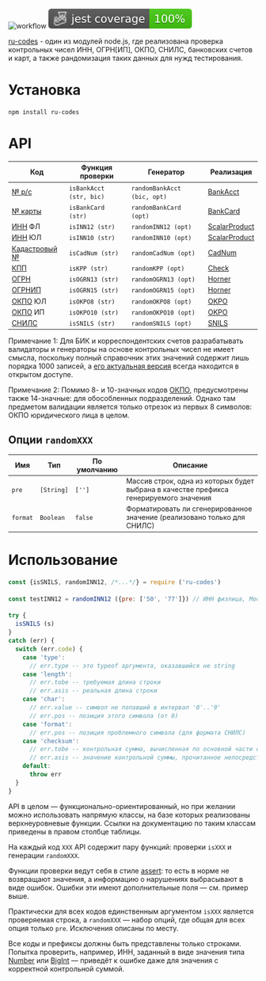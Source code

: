 ![workflow](https://github.com/do-/node-ru-codes/actions/workflows/main.yml/badge.svg)
![Jest coverage](./badges/coverage-jest%20coverage.svg)

[ru-codes](https://github.com/do-/node-ru-codes/wiki) - один из модулей node.js, где реализована проверка контрольных чисел ИНН, ОГРН[ИП], ОКПО, СНИЛС, банковских счетов и карт, а также рандомизация таких данных для нужд тестирования.

# Установка

```
npm install ru-codes
```
# API

| Код | Функция проверки | Генератор | Реализация |
| - | - | - | - |
| [№ р/с](https://ru.wikipedia.org/w/index.php?title=%D0%9A%D0%BE%D0%BD%D1%82%D1%80%D0%BE%D0%BB%D1%8C%D0%BD%D0%BE%D0%B5_%D1%87%D0%B8%D1%81%D0%BB%D0%BE&oldid=139614063#%D0%9D%D0%BE%D0%BC%D0%B5%D1%80%D0%B0_%D0%B1%D0%B0%D0%BD%D0%BA%D0%BE%D0%B2%D1%81%D0%BA%D0%B8%D1%85_%D1%81%D1%87%D0%B5%D1%82%D0%BE%D0%B2)| `isBankAcct (str, bic)` | `randomBankAcct (bic, opt)` | [BankAcct](https://github.com/do-/node-ru-codes/wiki/BankAcct)
| [№ карты](https://ru.wikipedia.org/w/index.php?title=%D0%9A%D0%BE%D0%BD%D1%82%D1%80%D0%BE%D0%BB%D1%8C%D0%BD%D0%BE%D0%B5_%D1%87%D0%B8%D1%81%D0%BB%D0%BE&oldid=139614063#%D0%9D%D0%BE%D0%BC%D0%B5%D1%80%D0%B0_%D0%B1%D0%B0%D0%BD%D0%BA%D0%BE%D0%B2%D1%81%D0%BA%D0%B8%D1%85_%D0%BA%D0%B0%D1%80%D1%82)| `isBankCard (str)` | `randomBankCard (opt)` | [BankCard](https://github.com/do-/node-ru-codes/wiki/BankCard)
| [ИНН](https://ru.wikipedia.org/wiki/%D0%98%D0%B4%D0%B5%D0%BD%D1%82%D0%B8%D1%84%D0%B8%D0%BA%D0%B0%D1%86%D0%B8%D0%BE%D0%BD%D0%BD%D1%8B%D0%B9_%D0%BD%D0%BE%D0%BC%D0%B5%D1%80_%D0%BD%D0%B0%D0%BB%D0%BE%D0%B3%D0%BE%D0%BF%D0%BB%D0%B0%D1%82%D0%B5%D0%BB%D1%8C%D1%89%D0%B8%D0%BA%D0%B0) ФЛ | `isINN12 (str)` | `randomINN12 (opt)` | [ScalarProduct](https://github.com/do-/node-ru-codes/wiki/ScalarProduct)
| [ИНН](https://ru.wikipedia.org/wiki/%D0%98%D0%B4%D0%B5%D0%BD%D1%82%D0%B8%D1%84%D0%B8%D0%BA%D0%B0%D1%86%D0%B8%D0%BE%D0%BD%D0%BD%D1%8B%D0%B9_%D0%BD%D0%BE%D0%BC%D0%B5%D1%80_%D0%BD%D0%B0%D0%BB%D0%BE%D0%B3%D0%BE%D0%BF%D0%BB%D0%B0%D1%82%D0%B5%D0%BB%D1%8C%D1%89%D0%B8%D0%BA%D0%B0) ЮЛ | `isINN10 (str)` | `randomINN10 (opt)` | [ScalarProduct](https://github.com/do-/node-ru-codes/wiki/ScalarProduct)
| [Кадастровый №](https://ru.wikipedia.org/w/index.php?title=%D0%9A%D0%B0%D0%B4%D0%B0%D1%81%D1%82%D1%80%D0%BE%D0%B2%D1%8B%D0%B9_%D0%BD%D0%BE%D0%BC%D0%B5%D1%80&oldid=124734476#%D0%A0%D0%BE%D1%81%D1%81%D0%B8%D1%8F) | `isCadNum (str)` | `randomCadNum (opt)` | [CadNum](https://github.com/do-/node-ru-codes/wiki/CadNum)
| [КПП](https://ru.wikipedia.org/wiki/%D0%98%D0%B4%D0%B5%D0%BD%D1%82%D0%B8%D1%84%D0%B8%D0%BA%D0%B0%D1%86%D0%B8%D0%BE%D0%BD%D0%BD%D1%8B%D0%B9_%D0%BD%D0%BE%D0%BC%D0%B5%D1%80_%D0%BD%D0%B0%D0%BB%D0%BE%D0%B3%D0%BE%D0%BF%D0%BB%D0%B0%D1%82%D0%B5%D0%BB%D1%8C%D1%89%D0%B8%D0%BA%D0%B0#%D0%9A%D0%BE%D0%B4_%D0%BF%D1%80%D0%B8%D1%87%D0%B8%D0%BD%D1%8B_%D0%BF%D0%BE%D1%81%D1%82%D0%B0%D0%BD%D0%BE%D0%B2%D0%BA%D0%B8_%D0%BD%D0%B0_%D1%83%D1%87%D1%91%D1%82_(%D0%9A%D0%9F%D0%9F)) | `isKPP (str)` | `randomKPP (opt)` | [Check](https://github.com/do-/node-ru-codes/wiki/Check)
| [ОГРН](https://ru.wikipedia.org/wiki/%D0%9E%D1%81%D0%BD%D0%BE%D0%B2%D0%BD%D0%BE%D0%B9_%D0%B3%D0%BE%D1%81%D1%83%D0%B4%D0%B0%D1%80%D1%81%D1%82%D0%B2%D0%B5%D0%BD%D0%BD%D1%8B%D0%B9_%D1%80%D0%B5%D0%B3%D0%B8%D1%81%D1%82%D1%80%D0%B0%D1%86%D0%B8%D0%BE%D0%BD%D0%BD%D1%8B%D0%B9_%D0%BD%D0%BE%D0%BC%D0%B5%D1%80) | `isOGRN13 (str)` | `randomOGRN13 (opt)` | [Horner](https://github.com/do-/node-ru-codes/wiki/Horner)
| [ОГРНИП](https://ru.wikipedia.org/wiki/%D0%9E%D1%81%D0%BD%D0%BE%D0%B2%D0%BD%D0%BE%D0%B9_%D0%B3%D0%BE%D1%81%D1%83%D0%B4%D0%B0%D1%80%D1%81%D1%82%D0%B2%D0%B5%D0%BD%D0%BD%D1%8B%D0%B9_%D1%80%D0%B5%D0%B3%D0%B8%D1%81%D1%82%D1%80%D0%B0%D1%86%D0%B8%D0%BE%D0%BD%D0%BD%D1%8B%D0%B9_%D0%BD%D0%BE%D0%BC%D0%B5%D1%80_%D0%B8%D0%BD%D0%B4%D0%B8%D0%B2%D0%B8%D0%B4%D1%83%D0%B0%D0%BB%D1%8C%D0%BD%D0%BE%D0%B3%D0%BE_%D0%BF%D1%80%D0%B5%D0%B4%D0%BF%D1%80%D0%B8%D0%BD%D0%B8%D0%BC%D0%B0%D1%82%D0%B5%D0%BB%D1%8F) | `isOGRN15 (str)` | `randomOGRN15 (opt)` | [Horner](https://github.com/do-/node-ru-codes/wiki/Horner)
[ОКПО](https://ru.wikipedia.org/wiki/%D0%9E%D0%B1%D1%89%D0%B5%D1%80%D0%BE%D1%81%D1%81%D0%B8%D0%B9%D1%81%D0%BA%D0%B8%D0%B9_%D0%BA%D0%BB%D0%B0%D1%81%D1%81%D0%B8%D1%84%D0%B8%D0%BA%D0%B0%D1%82%D0%BE%D1%80_%D0%BF%D1%80%D0%B5%D0%B4%D0%BF%D1%80%D0%B8%D1%8F%D1%82%D0%B8%D0%B9_%D0%B8_%D0%BE%D1%80%D0%B3%D0%B0%D0%BD%D0%B8%D0%B7%D0%B0%D1%86%D0%B8%D0%B9) ЮЛ  | `isOKPO8 (str)` | `randomOKPO8 (opt)` | [OKPO](https://github.com/do-/node-ru-codes/wiki/OKPO)
[ОКПО](https://ru.wikipedia.org/wiki/%D0%9E%D0%B1%D1%89%D0%B5%D1%80%D0%BE%D1%81%D1%81%D0%B8%D0%B9%D1%81%D0%BA%D0%B8%D0%B9_%D0%BA%D0%BB%D0%B0%D1%81%D1%81%D0%B8%D1%84%D0%B8%D0%BA%D0%B0%D1%82%D0%BE%D1%80_%D0%BF%D1%80%D0%B5%D0%B4%D0%BF%D1%80%D0%B8%D1%8F%D1%82%D0%B8%D0%B9_%D0%B8_%D0%BE%D1%80%D0%B3%D0%B0%D0%BD%D0%B8%D0%B7%D0%B0%D1%86%D0%B8%D0%B9) ИП | `isOKPO10 (str)` | `randomOKPO10 (opt)` | [OKPO](https://github.com/do-/node-ru-codes/wiki/OKPO)
| [СНИЛС](https://ru.wikipedia.org/wiki/%D0%A1%D1%82%D1%80%D0%B0%D1%85%D0%BE%D0%B2%D0%BE%D0%B9_%D0%BD%D0%BE%D0%BC%D0%B5%D1%80_%D0%B8%D0%BD%D0%B4%D0%B8%D0%B2%D0%B8%D0%B4%D1%83%D0%B0%D0%BB%D1%8C%D0%BD%D0%BE%D0%B3%D0%BE_%D0%BB%D0%B8%D1%86%D0%B5%D0%B2%D0%BE%D0%B3%D0%BE_%D1%81%D1%87%D1%91%D1%82%D0%B0) | `isSNILS (str)` | `randomSNILS (opt)` | [SNILS](https://github.com/do-/node-ru-codes/wiki/SNILS)

Примечание 1: Для БИК и корреспондентских счетов разрабатывать валидаторы и генераторы на основе контрольных чисел не имеет смысла, поскольку полный справочник этих значений содержит лишь порядка 1000 записей, а [его актуальная версия](https://cbr.ru/PSystem/payment_system/) всегда находится в открытом доступе.

Примечание 2: Помимо 8- и 10-значных кодов [ОКПО](https://ru.wikipedia.org/wiki/%D0%9E%D0%B1%D1%89%D0%B5%D1%80%D0%BE%D1%81%D1%81%D0%B8%D0%B9%D1%81%D0%BA%D0%B8%D0%B9_%D0%BA%D0%BB%D0%B0%D1%81%D1%81%D0%B8%D1%84%D0%B8%D0%BA%D0%B0%D1%82%D0%BE%D1%80_%D0%BF%D1%80%D0%B5%D0%B4%D0%BF%D1%80%D0%B8%D1%8F%D1%82%D0%B8%D0%B9_%D0%B8_%D0%BE%D1%80%D0%B3%D0%B0%D0%BD%D0%B8%D0%B7%D0%B0%D1%86%D0%B8%D0%B9), предусмотрены также 14-значные: для обособленных подразделений. Однако там предметом валидации является только отрезок из первых 8 символов: ОКПО юридического лица в целом.

## Опции `randomXXX`
| Имя | Тип | По умолчанию | Описание
| - | - | - | - |
| `pre` | `[String]` | `['']` | Массив строк, одна из которых будет выбрана в качестве префикса генерируемого значения
| `format` | `Boolean` | `false` | Форматировать ли сгенерированное значение (реализовано только для СНИЛС)

# Использование

```js
const {isSNILS, randomINN12, /*...*/} = require ('ru-codes')

const testINN12 = randomINN12 ({pre: ['50', '77']}) // ИНН физлица, Москва или область

try {
  isSNILS (s)
}
catch (err) {
  switch (err.code) {
    case 'type':
      // err.type -- это typeof аргумента, оказавшийся не string
    case 'length':
      // err.tobe -- требуемая длина строки
      // err.asis -- реальная длина строки
    case 'char':
      // err.value -- символ не попавший в интервал '0'..'9'
      // err.pos -- позиция этого символа (от 0)
    case 'format':
      // err.pos -- позиция проблемного символа (для формата СНИЛС)
    case 'checksum': 
      // err.tobe -- контрольная сумма, вычисленная по основной части строки
      // err.asis -- значение контрольной суммы, прочитанное непосредственно из строки
    default:
      throw err
  }
}
```

API в целом — функционально-ориентированный, но при желании можно использовать напрямую классы, на базе которых реализованы верхнеуровневые функции. Ссылки на документацию по таким классам приведены в правом столбце таблицы.

На каждый код `XXX` API содержит пару функций: проверки `isXXX` и генерации `randomXXX`.

Функции проверки ведут себя в стиле [assert](https://nodejs.org/docs/latest/api/assert.html): то есть в норме не возвращают значения, а информацию о нарушениях выбрасывают в виде ошибок. Ошибки эти имеют дополнительные поля — см. пример выше.

Практически для всех кодов единственным аргументом `isXXX` является проверяемая строка, а `randomXXX` — набор опций, где общая для всех опция только `pre`. Исключения описаны по месту.

Все коды и префиксы должны быть представлены только строками. Попытка проверить, например, ИНН, заданный в виде значения типа [Number](https://developer.mozilla.org/en-US/docs/Web/JavaScript/Reference/Global_Objects/Number) или [BigInt](https://developer.mozilla.org/en-US/docs/Web/JavaScript/Reference/Global_Objects/BigInt) — приведёт к ошибке даже для значения с корректной контрольной суммой.
